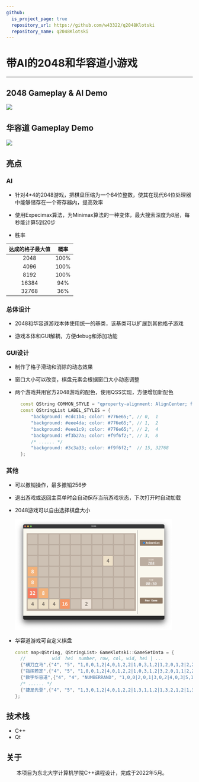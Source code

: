 ```yaml
---
github:
  is_project_page: true
  repository_url: https://github.com/w43322/q2048Klotski
  repository_name: q2048Klotski
---
```


# 带AI的2048和华容道小游戏

---

## 2048 Gameplay & AI Demo

![](./2048_gameplay.gif)

## 华容道 Gameplay Demo

![](./klotski_gameplay.gif)

## 亮点

### AI

* 针对4*4的2048游戏，把棋盘压缩为一个64位整数，使其在现代64位处理器中能够储存在一个寄存器内，提高效率

* 使用Expecimax算法，为Minimax算法的一种变体，最大搜索深度为8层，每秒能计算5到20步

* 胜率

|达成的格子最大值|概率|
|:-----------:|:-:|
|2048        |100%|
|4096        |100%|
|8192        |100%|
|16384        |94%|
|32768        |36%|

### 总体设计

* 2048和华容道游戏本体使用统一的基类，该基类可以扩展到其他格子游戏

* 游戏本体和GUI解耦，方便debug和添加功能

### GUI设计

* 制作了格子滑动和消除的动态效果

* 窗口大小可以改变，棋盘元素会根据窗口大小动态调整

* 两个游戏共用官方2048游戏的配色，使用QSS实现，方便增加新配色

  ```cpp
    const QString COMMON_STYLE = "qproperty-alignment: AlignCenter; font-family: Menlo; font-weight: bold;";
    const QStringList LABEL_STYLES = {
        "background: #cdc1b4; color: #776e65;", // 0,  1
        "background: #eee4da; color: #776e65;", // 1,  2
        "background: #eee1c9; color: #776e65;", // 2,  4
        "background: #f3b27a; color: #f9f6f2;", // 3,  8
        /* ...... */
        "background: #3c3a33; color: #f9f6f2;"  // 15, 32768
    };
  ```

### 其他

* 可以撤销操作，最多撤销256步

* 退出游戏或返回主菜单时会自动保存当前游戏状态，下次打开时自动加载

* 2048游戏可以自由选择棋盘大小

  <img src="./2048_non_4by4.png" style="height:300px;"/>

* 华容道游戏可自定义棋盘

  ```cpp
  const map<QString, QStringList> GameKlotski::GameSetData = {
    //          wid  hei  number, row, col, wid, hei | ...                                             win condition - num, (at) row, col
    {"横刀立马",{"4", "5", "1,0,0,1,2|4,0,1,2,2|1,0,3,1,2|1,2,0,1,2|2,2,1,2,1|1,2,3,1,2|3,3,1,1,1|3,3,2,1,1|3,4,0,1,1|3,4,3,1,1", "4,3,1"}},
    {"指挥若定",{"4", "5", "1,0,0,1,2|4,0,1,2,2|1,0,3,1,2|3,2,0,1,1|2,2,1,2,1|3,2,3,1,1|1,3,0,1,2|3,3,1,1,1|3,3,2,1,1|1,3,3,1,2", "4,3,1"}},
    {"数字华容道",{"4", "4", "NUMBERRAND", "1,0,0|2,0,1|3,0,2|4,0,3|5,1,0|6,1,1|7,1,2|8,1,3|9,2,0|10,2,1|11,2,2|12,2,3|13,3,0|14,3,1|15,3,2"}},
    /* ...... */
    {"捷足先登",{"4", "5", "1,3,0,1,2|4,0,1,2,2|1,3,1,1,2|1,3,2,1,2|1,3,3,1,2|2,2,1,2,1|3,0,0,1,1|3,1,0,1,1|3,0,3,1,1|3,1,3,1,1", "4,3,1"}}
  };
  ```

## 技术栈

* C++
* Qt

## 关于

&emsp;&emsp;本项目为东北大学计算机学院C++课程设计，完成于2022年5月。
